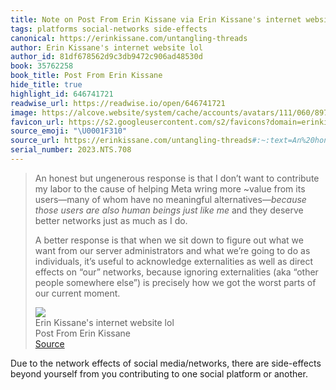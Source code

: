 ```yaml
---
title: Note on Post From Erin Kissane via Erin Kissane's internet website lol
tags: platforms social-networks side-effects
canonical: https://erinkissane.com/untangling-threads
author: Erin Kissane's internet website lol
author_id: 81df678562d9c3db9472c906ad48530d
book: 35762258
book_title: Post From Erin Kissane
hide_title: true
highlight_id: 646741721
readwise_url: https://readwise.io/open/646741721
image: https://alcove.website/system/cache/accounts/avatars/111/060/897/674/631/163/original/1bedfbb5691ee0af.jpg
favicon_url: https://s2.googleusercontent.com/s2/favicons?domain=erinkissane.com
source_emoji: "\U0001F310"
source_url: https://erinkissane.com/untangling-threads#:~:text=An%20honest%20but,our%20current%20moment.
serial_number: 2023.NTS.708
---
```

> An honest but ungenerous response is that I don’t want to contribute my labor to the cause of helping Meta wring more ~value from its users—many of whom have no meaningful alternatives—*because those users are also human beings just like me* and they deserve better networks just as much as I do.
> 
> A better response is that when we sit down to figure out what we want from our server administrators and what we’re going to do as individuals, it’s useful to acknowledge externalities as well as direct effects on “our” networks, because ignoring externalities (aka “other people somewhere else”) is precisely how we got the worst parts of our current moment.
> <div class="quoteback-footer"><div class="quoteback-avatar"><img class="mini-favicon" src="https://s2.googleusercontent.com/s2/favicons?domain=erinkissane.com"></div><div class="quoteback-metadata"><div class="metadata-inner"><span style="display:none">FROM:</span><div aria-label="Erin Kissane's internet website lol" class="quoteback-author"> Erin Kissane's internet website lol</div><div aria-label="Post From Erin Kissane" class="quoteback-title"> Post From Erin Kissane</div></div></div><div class="quoteback-backlink"><a target="_blank" aria-label="go to the full text of this quotation" rel="noopener" href="https://erinkissane.com/untangling-threads#:~:text=An%20honest%20but,our%20current%20moment." class="quoteback-arrow"> Source</a></div></div>

Due to the network effects of social media/networks, there are side-effects beyond yourself from you contributing to one social platform or another.